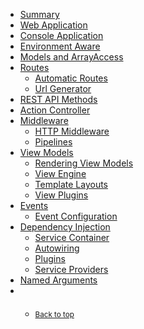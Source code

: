 <nav data-spy="affix" data-offset-top="286" id="sidebar" role="navigation">
    <ul class="nav nav-pills nav-stacked">
        <li role="presentation"><a href="#summary">Summary</a></li>
        <li role="presentation">
            <a href="#web-application">Web Application</a>
        </li>
        <li role="presentation">
            <a href="#console-application">Console Application</a>
        </li>
        <li role="presentation">
            <a href="#environment-aware">Environment Aware</a>
        </li>
        <li role="presentation"><a href="#models-and-arrayaccess">Models and ArrayAccess</a></li>
        <li role="presentation">
            <a href="#routes">Routes</a>
            <ul class="nav nav-pills nav-stacked">
                <li role="presentation"><a href="#automatic-routes">Automatic Routes</a></li>
                <li role="presentation"><a href="#url-generator">Url Generator</a></li>
            </ul>
        </li>
        <li role="presentation"><a href="#rest-api-methods">REST API Methods</a></li>
        <li role="presentation"><a href="#action-controller">Action Controller</a></li>
        <li role="presentation">
            <a href="#middleware">Middleware</a>
            <ul class="nav nav-pills nav-stacked">
                <li role="presentation"><a href="#http-middleware">HTTP Middleware</a></li>
                <li role="presentation"><a href="#pipelines">Pipelines</a></li>
            </ul>
        </li>
        <li role="presentation">
            <a href="#view-models">View Models</a>
            <ul class="nav nav-pills nav-stacked">
                <li role="presentation"><a href="#rendering-view-models">Rendering View Models</a></li>
                <li role="presentation"><a href="#view-engine">View Engine</a></li>
                <li role="presentation"><a href="#template-layouts">Template Layouts</a></li>
                <li role="presentation"><a href="#view-plugins">View Plugins</a></li>        
            </ul>
        </li>
        <li role="presentation">
            <a href="#events">Events</a>
            <ul class="nav nav-pills nav-stacked">
                <li role="presentation"><a href="#event-configuration">Event Configuration</a></li>
            </ul>
        </li>
        <li role="presentation">
            <a href="#dependency-injection">Dependency Injection</a>
            <ul class="nav nav-pills nav-stacked">
                <li role="presentation"><a href="#service-container">Service Container</a></li>
                <li role="presentation"><a href="#autowiring">Autowiring</a></li>
                <li role="presentation"><a href="#plugins">Plugins</a></li>
                <li role="presentation"><a href="#service-providers">Service Providers</a></li>
            </ul>
        </li>    
        <li role="presentation">
            <a href="#named-arguments">Named Arguments</a>
        </li>
        <!-- <li role="presentation">
            <a href="#maintainability">Maintainability</a>
            <ul class="nav nav-pills nav-stacked">
                <li role="presentation"><a href="#benchmark">Benchmark</a></li>
                <li role="presentation"><a href="#source-lines-of-code">Source Lines of Code</a></li>
            </ul>
        </li>-->        
        <li role="presentation">
            <ul class="nav nav-pills nav-stacked" style="margin-top:20px;">
                <li role="presentation"><a href="#"><small class="text-muted">Back to top</small></a></li>
            </ul>
        </li>
    </ul>
</nav>
